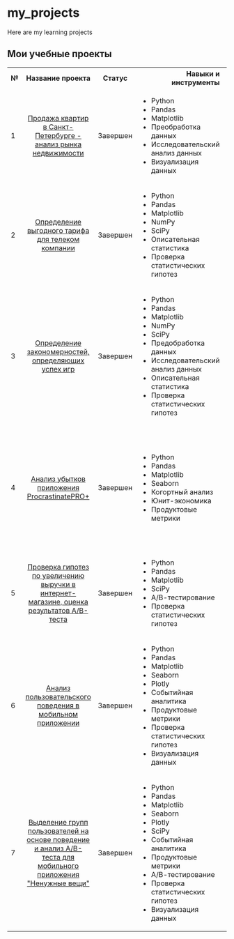 # my_projects
Here are my learning projects
## Мои учебные проекты

<table>
  <tbody>
    <tr>
      <th>№</th>
      <th align="center">Название проекта</th>
      <th align="center">Статус</th>
      <th align="right">Навыки и инструменты</th>
      <th align="right">Задачи проекта</th>
    </tr>
    <tr>
      <td>1</td>
      <td align="center"><a href="https://github.com/karabanovaa/my_projects/tree/main/real_estate_SPb">Продажа квартир в Санкт-Петербурге - анализ рынка недвижимости</a></td>
      <td>Завершен</td>
      <td><ul>
          <li>Python</li>
          <li>Pandas</li>
          <li>Matplotlib</li>
          <li>Преобработка данных</li>
          <li>Исследовательский анализ данных</li>
          <li>Визуализация данных</li>
         </ul></td>
      <td>Используя данные сервиса Яндекс.Недвижимость определить рыночную стоимотсь объектов недвижимости и типичные параметры квартир.</td>
    </tr>
    <tr>
      <td>2</td>
      <td align="center"><a href="https://github.com/karabanovaa/my_projects/tree/main/telecom_rates">Определение выгодного тарифа для телеком компании</a></td>
      <td>Завершен</td>
      <td><ul>
          <li>Python</li>
          <li>Pandas</li>
          <li>Matplotlib</li>
          <li>NumPy</li>
          <li>SciPy</li>
          <li>Описательная статистика</li>
          <li>Проверка статистических гипотез</li>
         </ul></td>
      <td>На основе данных клиентов оператора сотовой связи проанализировать поведение клиентов и найти оптимальный тариф.</td>
    </tr>
    <tr>
      <td>3</td>
      <td align="center"><a href="https://github.com/karabanovaa/my_projects/tree/main/games_project">Определение закономерностей, определяющих успех игр</a></td>
      <td>Завершен</td>
      <td><ul>
          <li>Python</li>
          <li>Pandas</li>
          <li>Matplotlib</li>
          <li>NumPy</li>
          <li>SciPy</li>
          <li>Предобработка данных</li>
          <li>Исследовательский анализ данных</li>
          <li>Описательная статистика</li>
          <li>Проверка статистических гипотез</li>
         </ul></td>
      <td>На основе данных клиентов оператора сотовой связи проанализировать поведение клиентов и найти оптимальный тариф.</td>
    </tr>
    <tr>
      <td>4</td>
      <td align="center"><a href="https://github.com/karabanovaa/my_projects/tree/main/business_indicators">Анализ убытков приложения ProcrastinatePRO+</a></td>
      <td>Завершен</td>
      <td><ul>
          <li>Python</li>
          <li>Pandas</li>
          <li>Matplotlib</li>
          <li>Seaborn</li>
          <li>Когортный анализ</li>
          <li>Юнит-экономика</li>
          <li>Продуктовые метрики</li>
         </ul></td>
      <td>Задача от маркетингового отдела развлекательного приложения ProcrastinatePRO+. Несмотря на огромные вложения в рекламу, последние несколько месяцев компания           терпит убытки, необходимо разобраться в причинах этого.</td>
    </tr>
    <tr>
      <td>5</td>
      <td align="center"><a href="https://github.com/karabanovaa/my_projects/tree/main/ab_test">Проверка гипотез по увеличению выручки в интернет-магазине, оценка результатов А/В-теста</a></td>
      <td>Завершен</td>
      <td><ul>
          <li>Python</li>
          <li>Pandas</li>
          <li>Matplotlib</li>
          <li>SciPy</li>
          <li>А/В-тестирование</li>
          <li>Проверка статистических гипотез</li>
         </ul></td>
      <td>Используя данные интернета-магазина приоритезировать гипотезы, произвести оценку результатов А/В-тестирования различными методами.</td>
    </tr>
    <tr>
      <td>6</td>
      <td align="center"><a href="https://github.com/karabanovaa/my_projects/tree/main/users_behavior">Анализ пользовательского поведения в мобильном приложении</a></td>
      <td>Завершен</td>
      <td><ul>
          <li>Python</li>
          <li>Pandas</li>
          <li>Matplotlib</li>
          <li>Seaborn</li>
          <li>Plotly</li>
          <li>Событийная аналитика</li>
          <li>Продуктовые метрики</li>
          <li>Проверка статистических гипотез</li>
          <li>Визуализация данных</li>
         </ul></td>
      <td>На основе данных использования мобильного приложения для продажи продуктов питания проанализировать воронку продаж, а также оценить результаты А/А/В-    тестирования.</td>
    </tr>
   <tr>
      <td>7</td>
      <td align="center"><a href="https://github.com/karabanovaa/my_projects/tree/main/final_project">Выделение групп пользователей на основе поведение и анализ А/В-теста для мобильного приложения "Ненужные вещи"</a></td>
      <td>Завершен</td>
      <td><ul>
          <li>Python</li>
          <li>Pandas</li>
          <li>Matplotlib</li>
          <li>Seaborn</li>
          <li>Plotly</li>
          <li>SciPy</li>
          <li>Событийная аналитика</li>
          <li>Продуктовые метрики</li>
          <li>А/В-тестирование</li>
          <li>Проверка статистических гипотез</li>
          <li>Визуализация данных</li>
         </ul></td>
      <td>На основе данных использования мобильного приложения "Ненужные вещи" сегментировать пользователей по поведению, а также оценить результаты А/В-    тестирования и проверить гипотезы.</td>
    </tr>
   
  </tbody>
</table>
